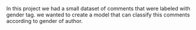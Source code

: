 In this project we had a small dataset of comments that were labeled with gender tag. we wanted to create a model that can classify this comments according to gender of author.
